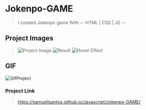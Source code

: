 # Jokenpo-GAME
 >I created Jokenpo game With -- HTML | CSS | JS --
## Project Images
> ![Project Image](![img1](https://user-images.githubusercontent.com/99606436/177008422-8d40e3e0-e974-424a-b4f1-b7f2dab6cf30.png)
)
> ![Result](![img2](https://user-images.githubusercontent.com/99606436/177008430-5ce1568a-2b9e-4da4-8be2-aee149aaf6dd.png)
)
> ![Hover Effect](![img3](https://user-images.githubusercontent.com/99606436/177008437-3a72a7b9-f514-4bc6-86ae-636031e32a53.png)
)
## GIF 

![GifProject](https://user-images.githubusercontent.com/99606436/176975136-5e73cb0e-2b87-4e12-902c-5554e35a7b20.gif)


### Project Link
> https://samuellsantos.github.io/Javascript/Jokenpo-GAME/
